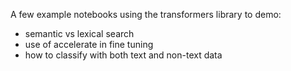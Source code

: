 A few example notebooks using the transformers library to demo:
- semantic vs lexical search
- use of accelerate in fine tuning
- how to classify with both text and non-text data 
